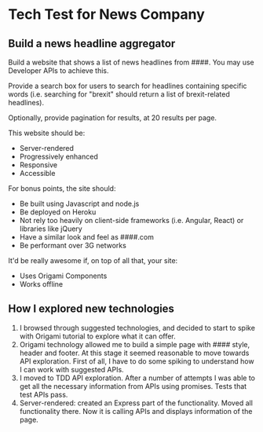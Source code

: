 # Tech Test for News Company

Build a news headline aggregator
----
Build a website that shows a list of news headlines from ####. You may use Developer APIs to achieve this.

Provide a search box for users to search for headlines containing specific words (i.e. searching for "brexit" should return a list of brexit-related headlines).

Optionally, provide pagination for results, at 20 results per page.

This website should be:
* Server-rendered
* Progressively enhanced
* Responsive
* Accessible


For bonus points, the site should:
* Be built using Javascript and node.js
* Be deployed on Heroku
* Not rely too heavily on client-side frameworks (i.e. Angular, React) or libraries like jQuery
* Have a similar look and feel as ####.com
* Be performant over 3G networks


It'd be really awesome if, on top of all that, your site:
* Uses Origami Components
* Works offline

How I explored new technologies
----
1. I browsed through suggested technologies, and decided to start to spike with Origami tutorial to explore what it can offer.
2. Origami technology allowed me to build a simple page with #### style, header and footer. At this stage it seemed reasonable to move towards API exploration. First of all, I have to do some spiking to understand how I can work with suggested APIs.
3. I moved to TDD API exploration. After a number of attempts I was able to get all the necessary information from APIs using promises. Tests that test APIs pass.
4. Server-rendered: created an Express part of the functionality. Moved all functionality there. Now it is calling APIs and displays information of the page.
